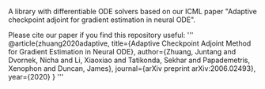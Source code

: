 A library with differentiable ODE solvers based on our ICML paper "Adaptive checkpoint adjoint for gradient estimation in neural ODE". 




Please cite our paper if you find this repository useful:
'''
@article{zhuang2020adaptive,
  title={Adaptive Checkpoint Adjoint Method for Gradient Estimation in Neural ODE},
  author={Zhuang, Juntang and Dvornek, Nicha and Li, Xiaoxiao and Tatikonda, Sekhar and Papademetris, Xenophon and Duncan, James},
  journal={arXiv preprint arXiv:2006.02493},
  year={2020}
}
'''

